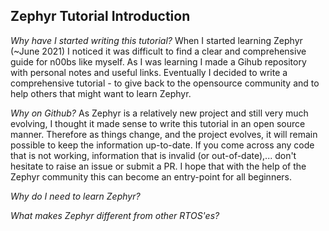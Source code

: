 ## Zephyr Tutorial Introduction

*Why have I started writing this tutorial?*
When I started learning Zephyr (~June 2021) I noticed it was difficult to find a clear and comprehensive guide for n00bs like myself. As I was learning I made a Gihub repository with personal notes and useful links. Eventually I decided to write a comprehensive tutorial - to give back to the opensource community and to help others that might want to learn Zephyr. 

*Why on Github?*
As Zephyr is a relatively new project and still very much evolving, I thought it made sense to write this tutorial in an open source manner. Therefore as things change, and the project evolves, it will remain possible to keep the information up-to-date. If you come across any code that is not working, information that is invalid (or out-of-date),... don't hesitate to raise an issue or submit a PR. I hope that with the help of the Zephyr community this can become an entry-point for all beginners.

*Why do I need to learn Zephyr?*

*What makes Zephyr different from other RTOS'es?*
